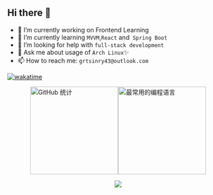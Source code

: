 ## Hi there 👋

- 🔭 I’m currently working on Frontend Learning
- 🌱 I’m currently learning `MVVM`,`React` and` Spring Boot`
- 🤔 I’m looking for help with `full-stack development`
- 💬 Ask me about usage of `Arch Linux`✨
- 📫 How to reach me: `grtsinry43@outlook.com`

[![wakatime](https://wakatime.com/badge/user/018e213e-b50d-4f78-bc57-c3899fcfa222.svg)](https://wakatime.com/@018e213e-b50d-4f78-bc57-c3899fcfa222)


<p align="center">
  <div style="display: flex; justify-content: center; align-items: center;">
      <img 
        src="https://github-readme-stats.vercel.app/api?username=grtsinry43&count_private=true&show_icons=true&bg_color=30,64B3F4,70bae8,7bc0de,84c5d5,8dc9cd,96cec4,9fd3bc,a8d8b3,b3ddaa,c2e59c&title_color=fff" 
        alt="GitHub 统计" 
        style="height: 200px; border: none; object-fit: cover;"
      />
      <img 
        src="https://github-readme-stats.vercel.app/api/top-langs/?username=grtsinry43&layout=compact&hide=html,css,jupyter,Jupyter%20Notebook" 
        alt="最常用的编程语言" 
        style="height: 200px; border: none; object-fit: cover;"
      />
  </div>
</p>


<p align="center">
  <img src="https://skillicons.dev/icons?i=arch,c,cpp,html,css,js,ts,kotlin,nuxtjs,vue,react,vscode,idea,webstorm,pycharm&theme=light" />
</p>





<!--
**grtsinry43/grtsinry43** is a ✨ _special_ ✨ repository because its `README.md` (this file) appears on your GitHub profile.

Here are some ideas to get you started:

- 🔭 I’m currently working on ...
- 🌱 I’m currently learning ...
- 👯 I’m looking to collaborate on ...
- 🤔 I’m looking for help with ...
- 💬 Ask me about ...
- 📫 How to reach me: ...
- 😄 Pronouns: ...
- ⚡ Fun fact: ...

[![grtsinry43's GitHub stats](https://github-readme-stats.vercel.app/api?username=grtsinry43&count_private=true&show_icons=true&bg_color=30,64B3F4,70bae8,7bc0de,84c5d5,8dc9cd,96cec4,9fd3bc,a8d8b3,b3ddaa,c2e59c&title_color=fff)](https://github.com/anuraghazra/github-readme-stats)

[![Top Langs](https://github-readme-stats.vercel.app/api/top-langs/?username=grtsinry43&hide=html&layout=compact )](https://github.com/anuraghazra/github-readme-stats)
-->
